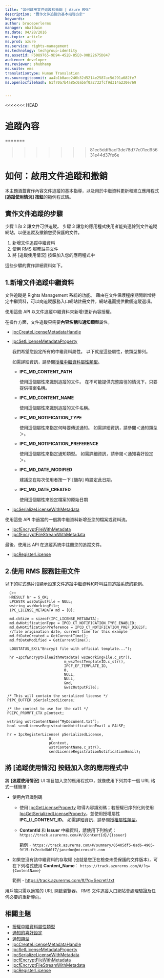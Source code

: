 ```yaml
---
title: "如何啟用文件追蹤和撤銷 | Azure RMS"
description: "實作文件追蹤的基本指導方針"
keywords: 
author: bruceperlerms
manager: mbaldwin
ms.date: 04/28/2016
ms.topic: article
ms.prod: azure
ms.service: rights-management
ms.technology: techgroup-identity
ms.assetid: F5089765-9D94-452B-85E0-00D22675D847
audience: developer
ms.reviewer: shubhamp
ms.suite: ems
translationtype: Human Translation
ms.sourcegitcommit: aa4b1b0aee246b32d5214e2587ac5d291a682fe7
ms.openlocfilehash: 61f70a7b4a85c0ab6f0a2732fcf9d314a230e769


---
```

<<<<<<< HEAD

# 追蹤內容
=======
>>>>>>> 81ec5ddf5acf3de78d77c01ed95631e44d37fe6e

# 如何：啟用文件追蹤和撤銷

本主題涵蓋實作內容文件追蹤的基本指導，以及用於中繼資料更新和建立應用程式 **[追蹤使用情況] 按鈕**的範例程式碼。

## 實作文件追蹤的步驟

步驟 1 和 2 讓文件可供追蹤。 步驟 3 讓您的應用程式使用者能夠連線到文件追蹤網站，以便追蹤及撤銷您受保護的文件。

1. 新增文件追蹤中繼資料
2. 使用 RMS 服務註冊文件
3. 將 [追蹤使用情況] 按鈕加入您的應用程式中

這些步驟的實作詳細資料如下。

## 1.新增文件追蹤中繼資料

文件追蹤是 Rights Management 系統的功能。 藉由在文件保護程序期間新增特定中繼資料，可以向追蹤服務入口網站註冊文件，網站進而提供數個追蹤選項。

使用這些 API 以文件追蹤中繼資料來新增/更新內容授權。


在操作方面，文件追蹤只需要**內容名稱**和**通知類型**屬性。


- [IpcCreateLicenseMetadataHandle](/rights-management/sdk/2.1/api/win/functions#msipc_ipccreatelicensemetadatahandle)
- [IpcSetLicenseMetadataProperty](/rights-management/sdk/2.1/api/win/functions#msipc_ipcsetlicensemetadataproperty)

  我們希望您設定所有的中繼資料屬性。 以下就是這些屬性，依類型排列。

  如需詳細資訊，請參閱[授權中繼資料屬性類型](/rights-management/sdk/2.1/api/win/constants#msipc_license_metadata_property_types)。

  - **IPC_MD_CONTENT_PATH**

    使用這個屬性來識別追蹤的文件。 在不可能提供完整路徑的情況下，只要提供檔案名稱。

  - **IPC_MD_CONTENT_NAME**

    使用這個屬性來識別追蹤的文件名稱。

  - **IPC_MD_NOTIFICATION_TYPE**

    使用這個屬性來指定何時要傳送通知。 如需詳細資訊，請參閱＜通知類型＞。

  - **IPC_MD_NOTIFICATION_PREFERENCE**

    使用這個屬性來指定通知類型。 如需詳細資訊，請參閱＜通知喜好設定＞。

  - **IPC_MD_DATE_MODIFIED**

    建議您在每次使用者按一下 [儲存] 時設定此日期。

  - **IPC_MD_DATE_CREATED**

    使用這個屬性來設定檔案的原始日期

- [IpcSerializeLicenseWithMetadata](/rights-management/sdk/2.1/api/win/functions#msipc_ipcserializelicensemetadata)

使用這些 API 中適當的一個將中繼資料新增至您的檔案或資料流。

- [IpcfEncryptFileWithMetadata](/rights-management/sdk/2.1/api/win/functions#msipc_ipcfencryptfilewithmetadata)
- [IpcfEncryptFileStreamWithMetadata](/rights-management/sdk/2.1/api/win/functions#msipc_ipcfencryptfilestreamwithmetadata)

最後，使用此 API 在追蹤系統中註冊您的追蹤文件。

- [IpcRegisterLicense](/rights-management/sdk/2.1/api/win/functions#msipc_ipcregisterlicense)


## 2.使用 RMS 服務註冊文件

以下的程式碼片段顯示設定文件追蹤中繼資料和呼叫註冊追蹤系統的範例。

      C++
      HRESULT hr = S_OK;
      LPCWSTR wszOutputFile = NULL;
      wstring wszWorkingFile;
      IPC_LICENSE_METADATA md = {0};

      md.cbSize = sizeof(IPC_LICENSE_METADATA);
      md.dwNotificationType = IPCD_CT_NOTIFICATION_TYPE_ENABLED;
      md.dwNotificationPreference = IPCD_CT_NOTIFICATION_PREF_DIGEST;
      //file origination date, current time for this example
      md.ftDateCreated = GetCurrentTime();
      md.ftDateModified = GetCurrentTime();

      LOGSTATUS_EX(L"Encrypt file with official template...");

      hr =IpcfEncryptFileWithMetadata( wszWorkingFile.c_str(),
                               m_wszTestTemplateID.c_str(),
                               IPCF_EF_TEMPLATE_ID,
                               0,
                               NULL,
                               NULL,
                               &md,
                               &wszOutputFile);

     /* This will contain the serialized license */
     PIPC_BUFFER pSerializedLicense;

     /* the context to use for the call */
     PCIPC_PROMPT_CTX pContext;

     wstring wstrContentName(“MyDocument.txt”);
     bool sendLicenseRegistrationNotificationEmail = FALSE;

     hr = IpcRegisterLicense( pSerializedLicense,
                        0,
                        pContext,
                        wstrContentName.c_str(),
                        sendLicenseRegistrationNotificationEmail);

## 將 **[追蹤使用情況]** 按鈕加入您的應用程式中

將 **[追蹤使用情況]** UI 項目加入您的應用程式中，就像使用下列其中一個 URL 格式一樣簡單︰

- 使用內容識別碼
  - 使用 [IpcGetLicenseProperty](/rights-management/sdk/2.1/api/win/functions#msipc_ipcgetlicenseproperty) 取得內容識別碼；若授權已序列化則使用 [IpcGetSerializedLicenseProperty](/rights-management/sdk/2.1/api/win/functions#msipc_ipcgetserializedlicenseproperty)，並使用授權屬性 **IPC_LI_CONTENT_ID**。 如需詳細資訊，請參閱[授權屬性類型](/rights-management/sdk/2.1/api/win/constants#msipc_license_property_types)。
  - **ContentId** 和 **Issuer** 中繼資料，請使用下列格式︰ `https://track.azurerms.com/#/{ContentId}/{Issuer}`

    範例 - `https://track.azurerms.com/#/summary/05405df5-8ad6-4905-9f15-fc2ecbd8d0f7/janedoe@microsoft.com`

- 如果您沒有該中繼資料的存取權 (也就是您正在檢查未受保護的文件版本)，可在下列格式使用 **Content_Name**︰ `https://track.azurerms.com/#/?q={ContentName}`

  範例 - https://track.azurerms.com/#/?q=Secret!.txt

用戶端只需以適當的 URL 開啟瀏覽器。 RMS 文件追蹤入口網站會處理驗證及任何必要的重新導向。

## 相關主題

* [授權中繼資料屬性類型](/rights-management/sdk/2.1/api/win/constants#msipc_license_metadata_property_types)
* [通知的喜好設定](/rights-management/sdk/2.1/api/win/constants#msipc_notification_preference)
* [通知類型](/rights-management/sdk/2.1/api/win/constants#msipc_notification_type)
* [IpcCreateLicenseMetadataHandle](/rights-management/sdk/2.1/api/win/functions#msipc_ipccreatelicensemetadatahandle)
* [IpcSetLicenseMetadataProperty](/rights-management/sdk/2.1/api/win/functions#msipc_ipcsetlicensemetadataproperty)
* [IpcSerializeLicenseWithMetadata](/rights-management/sdk/2.1/api/win/functions#msipc_ipcserializelicensemetadata)
* [IpcfEncryptFileWithMetadata](/rights-management/sdk/2.1/api/win/functions#msipc_ipcfencryptfilewithmetadata)
* [IpcfEncryptFileStreamWithMetadata](/rights-management/sdk/2.1/api/win/functions#msipc_ipcfencryptfilestreamwithmetadata)
* [IpcRegisterLicense](/rights-management/sdk/2.1/api/win/functions#msipc_ipcregisterlicense)

 



<!--HONumber=Jun16_HO4-->


